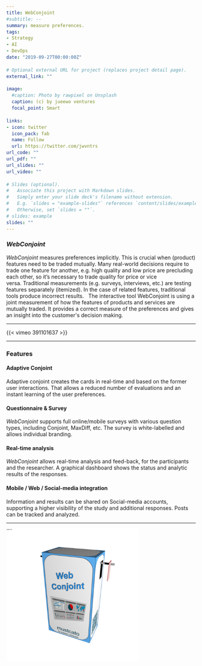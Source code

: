 ```yaml
---
title: WebConjoint
#subtitle: --
summary: measure preferences.
tags:
- Strategy
- AI 
- DevOps
date: "2019-09-27T00:00:00Z"

# Optional external URL for project (replaces project detail page).
external_link: ""

image:
  #caption: Photo by rawpixel on Unsplash
  caption: (c) by jueewo ventures
  focal_point: Smart

links:
- icon: twitter
  icon_pack: fab
  name: Follow
  url: https://twitter.com/jwvntrs
url_code: ""
url_pdf: ""
url_slides: ""
url_video: ""

# Slides (optional).
#   Associate this project with Markdown slides.
#   Simply enter your slide deck's filename without extension.
#   E.g. `slides = "example-slides"` references `content/slides/example-slides.md`.
#   Otherwise, set `slides = ""`.
# slides: example
slides: ""
---
```


### *WebConjoint* 

*WebConjoint* measures preferences implicitly. This is crucial when (product) features need to be traded mutually. Many real-world decisions require to trade one feature for another, e.g. high quality and low price are precluding each other, so it’s necessary to trade quality for price or vice versa. Traditional measurements (e.g. surveys, interviews, etc.) are testing features separately (itemized). In the case of related features, traditional tools produce incorrect results.   The interactive tool WebConjoint is using a joint measurement of how the features of products and services are mutually traded. It provides a correct measure of the preferences and gives an insight into the customer's decision making.


--- 

{{< vimeo 391101637 >}}

---

### Features

#### Adaptive Conjoint
Adaptive conjoint creates the cards in real-time and based on the former user interactions. That allows a reduced number of evaluations and an instant learning of the user preferences.

#### Questionnaire & Survey
*WebConjoint* supports full online/mobile surveys with various question types, including Conjoint, MaxDiff, etc. The survey is white-labelled and allows individual branding.

#### Real-time analysis
*WebConjoint* allows real-time analysis and feed-back, for the participants and the researcher. A graphical dashboard shows the status and analytic results of the responses.

#### Mobile / Web / Social-media integration
Information and results can be shared on Social-media accounts, supporting a higher visibility of the study and additional responses. Posts can be tracked and analyzed.

---

<!-- <img src="/project/webconjoint/webconjoint_rendered.png0001.png" width="70%"> -->

<img src="pics/webconjoint_rendered.png0001.png" width="70%">


<!-- {{< vimeo 146022717 >}} -->



<!-- 
<img src="/project/webconjoint/webconjoint_rendered.png0001.png" height="300px" width="50%"> -->
